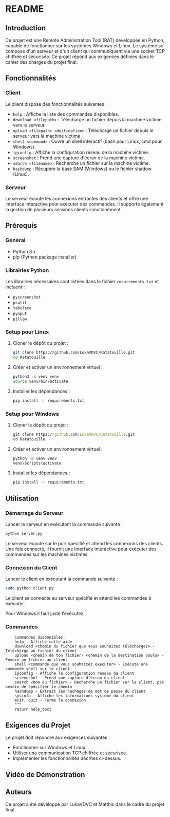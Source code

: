 # README

## Introduction

Ce projet est une Remote Administration Tool (RAT) développée en Python, capable de fonctionner sur les systèmes Windows et Linux. Le système se compose d'un serveur et d'un client qui communiquent via une socket TCP chiffrée et sécurisée. Ce projet répond aux exigences définies dans le cahier des charges du projet final.

## Fonctionnalités

### Client
Le client dispose des fonctionnalités suivantes :
- `help` : Affiche la liste des commandes disponibles.
- `download <filepath>` : Télécharge un fichier depuis la machine victime vers le serveur.
- `upload <filepath> <destination>` : Télécharge un fichier depuis le serveur vers la machine victime.
- `shell <command>` : Ouvre un shell interactif (bash pour Linux, cmd pour Windows).
- `ipconfig` : Affiche la configuration réseau de la machine victime.
- `screenshot` : Prend une capture d'écran de la machine victime.
- `search <filename>` : Recherche un fichier sur la machine victime.
- `hashdump` : Récupère la base SAM (Windows) ou le fichier shadow (Linux).

### Serveur
Le serveur écoute les connexions entrantes des clients et offre une interface interactive pour exécuter des commandes. Il supporte également la gestion de plusieurs sessions clients simultanément.

## Prérequis

### Général
- Python 3.x
- pip (Python package installer)

### Librairies Python
Les librairies nécessaires sont listées dans le fichier `requirements.txt` et incluent :
- `pyscreenshot`
- `psutil`
- `tabulate`
- `pynput`
- `pillow`

### Setup pour Linux

1. Cloner le dépôt du projet :
    ```sh
    git clone https://github.com/LukaVDVC/Ratatouille.git
    cd Ratatouille
    ```

2. Créer et activer un environnement virtuel :
    ```sh
    python3 -m venv venv
    source venv/bin/activate
    ```

3. Installer les dépendances :
    ```sh
    pip install -r requirements.txt
    ```

### Setup pour Windows

1. Cloner le dépôt du projet :
    ```cmd
    git clone https://github.com/LukaVDVC/Ratatouille.git
    cd Ratatouille
    ```

2. Créer et activer un environnement virtuel :
    ```cmd
    python -m venv venv
    venv\Scripts\activate
    ```

3. Installer les dépendances :
    ```cmd
    pip install -r requirements.txt
    ```

## Utilisation

### Démarrage du Serveur

Lancer le serveur en exécutant la commande suivante :
```sh
python server.py
```
Le serveur écoute sur le port spécifié et attend les connexions des clients. Une fois connecté, il fournit une interface interactive pour exécuter des commandes sur les machines victimes.

### Connexion du Client

Lancer le client en exécutant la commande suivante :
```sh
sudo python client.py
```
Le client se connecte au serveur spécifié et attend les commandes à exécuter.

Pour Windows il faut juste l'exécutez

### Commandes

        Commandes disponibles:
        help - Affiche cette aide
        download <chemin du fichier que vous souhaitez téléchargez> - Télécharge un fichier du client
        upload <chemin de ton fichier> <chemin de la destination voulu> - Envoie un fichier au client
        shell <commande que vous souhaitez executer> - Exécute une commande shell sur le client
        ipconfig - Affiche la configuration réseau du client
        screenshot - Prend une capture d'écran du client
        search <nom du fichier> - Recherche un fichier sur le client, pas besoin de spécifier le chemin
        hashdump - Extrait les hachages de mot de passe du client
        sysinfo - Affiche les informations système du client
        exit, quit - Ferme la connexion
        """
        return help_text

## Exigences du Projet

Le projet doit répondre aux exigences suivantes :
- Fonctionner sur Windows et Linux.
- Utiliser une communication TCP chiffrée et sécurisée.
- Implémenter les fonctionnalités décrites ci-dessus.

## Vidéo de Démonstration



## Auteurs

Ce projet a été développé par LukaVDVC et Matthis dans le cadre du projet final.
